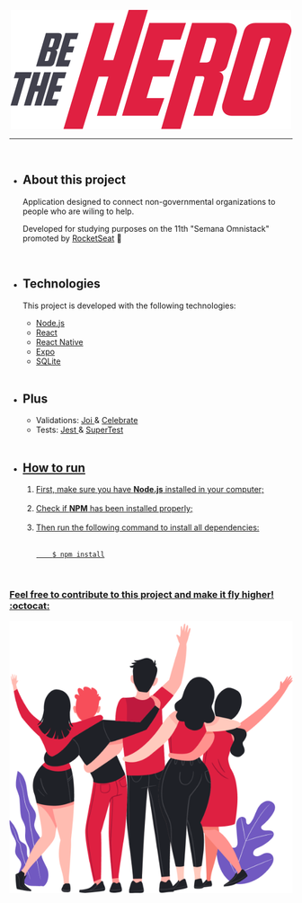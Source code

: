 <p align="center">
<img src = "/frontend/src/assets/logo.svg">
</p>

---
<br>
<ul>
  
  <li>
    <h2>About this project</h2>

  Application designed to connect non-governmental organizations to people who are wiling to help.

  Developed for studying purposes on the 11th "Semana Omnistack" promoted by [RocketSeat](https://rocketseat.com.br/) :rocket:
  </li>
  
  <br>
  
  <li>
  <h2> Technologies </h2>

  This project is developed with the following technologies:

  <ul>
  <li><a href="https://nodejs.org/en/">Node.js</a></li>
  <li><a href="https://pt-br.reactjs.org/">React</a></li>
  <li><a href="https://reactnative.dev/">React Native</a></li>
  <li><a href="https://https://expo.io/">Expo</a></li>
  <li><a href="https://www.sqlite.org/index.html">SQLite</a></li>
  
  
  </ul>
  </li>
  
  <br>
  
  <li>
   <h2> Plus </h2>
   <ul>
      <li>Validations: 
        <a href="https://hapi.dev/module/joi/">Joi </a> & 
        <a href="https://github.com/arb/celebrate"> Celebrate</a></li>
      <li>Tests: 
        <a href="https://jestjs.io/">Jest </a> & 
        <a href="https://github.com/visionmedia/supertest"> SuperTest</li>
  </ul>
  </li>
  
  <br>
  
  <li>
    <h2>How to run</h2> 
    <ol>
      <li> First, make sure you have <b>Node.js</b> installed in your computer;</li><br>
      <li> Check if <b>NPM</b> has been installed properly;</li><br>
      <li> 
        Then run the following command to install all dependencies:<br><br>
                
        $ npm install
        
   </li>
  </ol>
  </li>
   
  <br>
  
</ul>

<h3>Feel free to contribute to this project and make it fly higher! :octocat:</h3>

<p align="center">
  <img src= "/frontend/src/assets/heroes.png">
</p>
